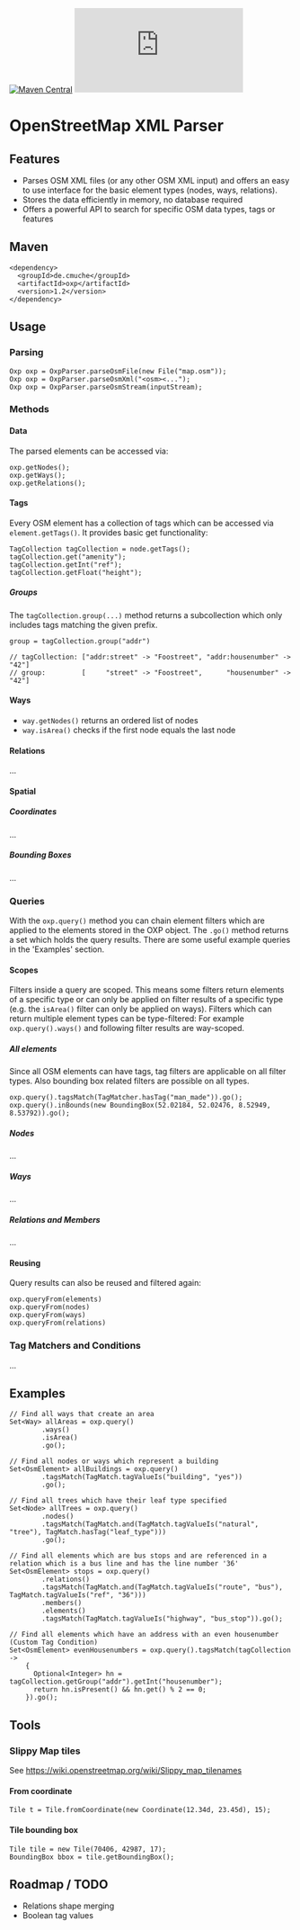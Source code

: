 [![Maven Central](https://img.shields.io/maven-central/v/de.cmuche/oxp.svg?label=Maven%20Central)](https://search.maven.org/search?q=g:%22de.cmuche%22%20AND%20a:%22oxp%22)
![Build Status](https://cmuche.de/dev/jnk_build_status.php?job=oxp)

# OpenStreetMap XML Parser

## Features
- Parses OSM XML files (or any other OSM XML input) and offers an easy to use interface for the basic element types (nodes, ways, relations).
- Stores the data efficiently in memory, no database required
- Offers a powerful API to search for specific OSM data types, tags or features

## Maven
```
<dependency>
  <groupId>de.cmuche</groupId>
  <artifactId>oxp</artifactId>
  <version>1.2</version>
</dependency>
```

## Usage

### Parsing
```
Oxp oxp = OxpParser.parseOsmFile(new File("map.osm"));
Oxp oxp = OxpParser.parseOsmXml("<osm><...");
Oxp oxp = OxpParser.parseOsmStream(inputStream);
```

### Methods

#### Data
The parsed elements can be accessed via:
```
oxp.getNodes();
oxp.getWays();
oxp.getRelations();
```

#### Tags
Every OSM element has a collection of tags which can be accessed via ```element.getTags()```. 
It provides basic get functionality:

```
TagCollection tagCollection = node.getTags();
tagCollection.get("amenity");
tagCollection.getInt("ref");
tagCollection.getFloat("height");
```

##### Groups
The ```tagCollection.group(...)``` method returns a subcollection which only includes tags matching the given prefix.

```
group = tagCollection.group("addr")

// tagCollection: ["addr:street" -> "Foostreet", "addr:housenumber" -> "42"]
// group:         [     "street" -> "Foostreet",      "housenumber" -> "42"]
```

#### Ways
- ```way.getNodes()``` returns an ordered list of nodes
- ```way.isArea()``` checks if the first node equals the last node

#### Relations
...

#### Spatial
##### Coordinates
...
##### Bounding Boxes
...

### Queries

With the ```oxp.query()``` method you can chain element filters which are applied to the elements stored in the OXP object.
The ```.go()``` method returns a set which holds the query results. There are some useful example queries in the 'Examples' section.

#### Scopes
Filters inside a query are scoped. This means some filters return elements of a specific type or can only be applied on filter results of a specific type (e.g. the ```isArea()``` filter can only be applied on ways).
Filters which can return multiple element types can be type-filtered: For example ```oxp.query().ways()``` and following filter results are way-scoped.

##### All elements
Since all OSM elements can have tags, tag filters are applicable on all filter types. Also bounding box related filters are possible on all types.

```
oxp.query().tagsMatch(TagMatcher.hasTag("man_made")).go();
oxp.query().inBounds(new BoundingBox(52.02184, 52.02476, 8.52949, 8.53792)).go();
```

##### Nodes
...

##### Ways
...

##### Relations and Members
...

#### Reusing
Query results can also be reused and filtered again:
```
oxp.queryFrom(elements)
oxp.queryFrom(nodes)
oxp.queryFrom(ways)
oxp.queryFrom(relations)
```

### Tag Matchers and Conditions
...

## Examples

```    
// Find all ways that create an area
Set<Way> allAreas = oxp.query()
        .ways()
        .isArea()
        .go();

// Find all nodes or ways which represent a building
Set<OsmElement> allBuildings = oxp.query()
        .tagsMatch(TagMatch.tagValueIs("building", "yes"))
        .go();

// Find all trees which have their leaf type specified
Set<Node> allTrees = oxp.query()
        .nodes()
        .tagsMatch(TagMatch.and(TagMatch.tagValueIs("natural", "tree"), TagMatch.hasTag("leaf_type")))
        .go();

// Find all elements which are bus stops and are referenced in a relation which is a bus line and has the line number '36'
Set<OsmElement> stops = oxp.query()
        .relations()
        .tagsMatch(TagMatch.and(TagMatch.tagValueIs("route", "bus"), TagMatch.tagValueIs("ref", "36")))
        .members()
        .elements()
        .tagsMatch(TagMatch.tagValueIs("highway", "bus_stop")).go();

// Find all elements which have an address with an even housenumber (Custom Tag Condition)
Set<OsmElement> evenHousenumbers = oxp.query().tagsMatch(tagCollection ->
    {
      Optional<Integer> hn = tagCollection.getGroup("addr").getInt("housenumber");
      return hn.isPresent() && hn.get() % 2 == 0;
    }).go();
```

## Tools
### Slippy Map tiles
See https://wiki.openstreetmap.org/wiki/Slippy_map_tilenames

#### From coordinate
```
Tile t = Tile.fromCoordinate(new Coordinate(12.34d, 23.45d), 15);
```

#### Tile bounding box
```
Tile tile = new Tile(70406, 42987, 17);
BoundingBox bbox = tile.getBoundingBox();
```

## Roadmap / TODO
- Relations shape merging
- Boolean tag values
